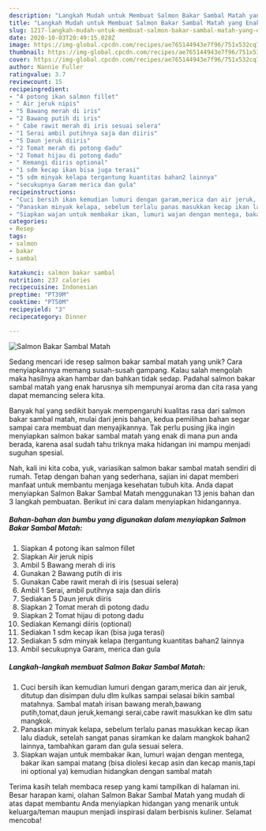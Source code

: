 ```yaml
---
description: "Langkah Mudah untuk Membuat Salmon Bakar Sambal Matah yang Enak Banget"
title: "Langkah Mudah untuk Membuat Salmon Bakar Sambal Matah yang Enak Banget"
slug: 1217-langkah-mudah-untuk-membuat-salmon-bakar-sambal-matah-yang-enak-banget
date: 2020-10-03T20:49:15.028Z
image: https://img-global.cpcdn.com/recipes/ae765144943e7f96/751x532cq70/salmon-bakar-sambal-matah-foto-resep-utama.jpg
thumbnail: https://img-global.cpcdn.com/recipes/ae765144943e7f96/751x532cq70/salmon-bakar-sambal-matah-foto-resep-utama.jpg
cover: https://img-global.cpcdn.com/recipes/ae765144943e7f96/751x532cq70/salmon-bakar-sambal-matah-foto-resep-utama.jpg
author: Nannie Fuller
ratingvalue: 3.7
reviewcount: 15
recipeingredient:
- "4 potong ikan salmon fillet"
- " Air jeruk nipis"
- "5 Bawang merah di iris"
- "2 Bawang putih di iris"
- " Cabe rawit merah di iris sesuai selera"
- "1 Serai ambil putihnya saja dan diiris"
- "5 Daun jeruk diiris"
- "2 Tomat merah di potong dadu"
- "2 Tomat hijau di potong dadu"
- " Kemangi diiris optional"
- "1 sdm kecap ikan bisa juga terasi"
- "5 sdm minyak kelapa tergantung kuantitas bahan2 lainnya"
- "secukupnya Garam merica dan gula"
recipeinstructions:
- "Cuci bersih ikan kemudian lumuri dengan garam,merica dan air jeruk, ditutup dan disimpan dulu dlm kulkas sampai selasai bikin sambal matahnya. Sambal matah irisan bawang merah,bawang putih,tomat,daun jeruk,kemangi serai,cabe rawit masukkan ke dlm satu mangkok."
- "Panaskan minyak kelapa, sebelum terlalu panas masukkan kecap ikan lalu diaduk, setelah sangat panas siramkan ke dalam mangkok bahan2 lainnya, tambahkan garam dan gula sesuai selera."
- "Siapkan wajan untuk membakar ikan, lumuri wajan dengan mentega, bakar ikan sampai matang (bisa diolesi kecap asin dan kecap manis,tapi ini optional ya) kemudian hidangkan dengan sambal matah"
categories:
- Resep
tags:
- salmon
- bakar
- sambal

katakunci: salmon bakar sambal 
nutrition: 237 calories
recipecuisine: Indonesian
preptime: "PT39M"
cooktime: "PT50M"
recipeyield: "3"
recipecategory: Dinner

---
```



![Salmon Bakar Sambal Matah](https://img-global.cpcdn.com/recipes/ae765144943e7f96/751x532cq70/salmon-bakar-sambal-matah-foto-resep-utama.jpg)

Sedang mencari ide resep salmon bakar sambal matah yang unik? Cara menyiapkannya memang susah-susah gampang. Kalau salah mengolah maka hasilnya akan hambar dan bahkan tidak sedap. Padahal salmon bakar sambal matah yang enak harusnya sih mempunyai aroma dan cita rasa yang dapat memancing selera kita.



Banyak hal yang sedikit banyak mempengaruhi kualitas rasa dari salmon bakar sambal matah, mulai dari jenis bahan, kedua pemilihan bahan segar sampai cara membuat dan menyajikannya. Tak perlu pusing jika ingin menyiapkan salmon bakar sambal matah yang enak di mana pun anda berada, karena asal sudah tahu triknya maka hidangan ini mampu menjadi suguhan spesial.


Nah, kali ini kita coba, yuk, variasikan salmon bakar sambal matah sendiri di rumah. Tetap dengan bahan yang sederhana, sajian ini dapat memberi manfaat untuk membantu menjaga kesehatan tubuh kita. Anda dapat menyiapkan Salmon Bakar Sambal Matah menggunakan 13 jenis bahan dan 3 langkah pembuatan. Berikut ini cara dalam menyiapkan hidangannya.

<!--inarticleads1-->

##### Bahan-bahan dan bumbu yang digunakan dalam menyiapkan Salmon Bakar Sambal Matah:

1. Siapkan 4 potong ikan salmon fillet
1. Siapkan  Air jeruk nipis
1. Ambil 5 Bawang merah di iris
1. Gunakan 2 Bawang putih di iris
1. Gunakan  Cabe rawit merah di iris (sesuai selera)
1. Ambil 1 Serai, ambil putihnya saja dan diiris
1. Sediakan 5 Daun jeruk diiris
1. Siapkan 2 Tomat merah di potong dadu
1. Siapkan 2 Tomat hijau di potong dadu
1. Sediakan  Kemangi diiris (optional)
1. Sediakan 1 sdm kecap ikan (bisa juga terasi)
1. Sediakan 5 sdm minyak kelapa (tergantung kuantitas bahan2 lainnya
1. Ambil secukupnya Garam, merica dan gula




<!--inarticleads2-->

##### Langkah-langkah membuat Salmon Bakar Sambal Matah:

1. Cuci bersih ikan kemudian lumuri dengan garam,merica dan air jeruk, ditutup dan disimpan dulu dlm kulkas sampai selasai bikin sambal matahnya. Sambal matah irisan bawang merah,bawang putih,tomat,daun jeruk,kemangi serai,cabe rawit masukkan ke dlm satu mangkok.
1. Panaskan minyak kelapa, sebelum terlalu panas masukkan kecap ikan lalu diaduk, setelah sangat panas siramkan ke dalam mangkok bahan2 lainnya, tambahkan garam dan gula sesuai selera.
1. Siapkan wajan untuk membakar ikan, lumuri wajan dengan mentega, bakar ikan sampai matang (bisa diolesi kecap asin dan kecap manis,tapi ini optional ya) kemudian hidangkan dengan sambal matah




Terima kasih telah membaca resep yang kami tampilkan di halaman ini. Besar harapan kami, olahan Salmon Bakar Sambal Matah yang mudah di atas dapat membantu Anda menyiapkan hidangan yang menarik untuk keluarga/teman maupun menjadi inspirasi dalam berbisnis kuliner. Selamat mencoba!
